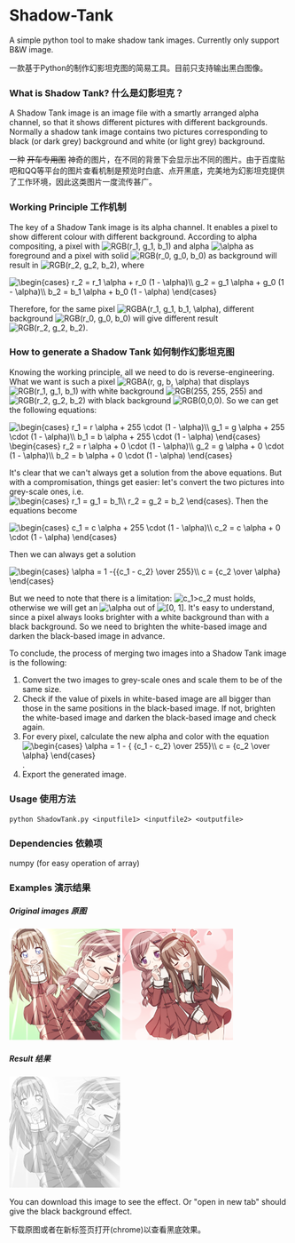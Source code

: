 # Shadow-Tank
A simple python tool to make shadow tank images. Currently only support B&W image.

一款基于Python的制作幻影坦克图的简易工具。目前只支持输出黑白图像。

### What is Shadow Tank? 什么是幻影坦克？

A Shadow Tank image is an image file with a smartly arranged alpha channel, so that it shows different pictures with different backgrounds. Normally a shadow tank image contains two pictures corresponding to black (or dark grey) background and white (or light grey) background.

一种 ~~开车专用图~~ 神奇的图片，在不同的背景下会显示出不同的图片。由于百度贴吧和QQ等平台的图片查看机制是预览时白底、点开黑底，完美地为幻影坦克提供了工作环境，因此这类图片一度流传甚广。

### Working Principle 工作机制

The key of a Shadow Tank image is its alpha channel. It enables a pixel to show different colour with different background. According to alpha compositing, a pixel with <img src="https://latex.codecogs.com/png.latex?\inline&space;RGB(r_1,&space;g_1,&space;b_1)" title="RGB(r_1, g_1, b_1)" /> and alpha <img src="https://latex.codecogs.com/png.latex?\inline&space;\alpha" title="\alpha" /> as foreground and a pixel with solid <img src="https://latex.codecogs.com/png.latex?\inline&space;RGB(r_0,&space;g_0,&space;b_0)" title="RGB(r_0, g_0, b_0)" /> as background will result in <img src="https://latex.codecogs.com/png.latex?\inline&space;RGB(r_2,&space;g_2,&space;b_2)" title="RGB(r_2, g_2, b_2)" />, where

<img src="https://latex.codecogs.com/png.latex?\begin{cases}&space;r_2&space;=&space;r_1&space;\alpha&space;&plus;&space;r_0&space;(1&space;-&space;\alpha)\\&space;g_2&space;=&space;g_1&space;\alpha&space;&plus;&space;g_0&space;(1&space;-&space;\alpha)\\&space;b_2&space;=&space;b_1&space;\alpha&space;&plus;&space;b_0&space;(1&space;-&space;\alpha)&space;\end{cases}" title="\begin{cases} r_2 = r_1 \alpha + r_0 (1 - \alpha)\\ g_2 = g_1 \alpha + g_0 (1 - \alpha)\\ b_2 = b_1 \alpha + b_0 (1 - \alpha) \end{cases}" />

Therefore, for the same pixel <img src="https://latex.codecogs.com/png.latex?\inline&space;RGBA(r_1,&space;g_1,&space;b_1,&space;\alpha)" title="RGBA(r_1, g_1, b_1, \alpha)" />, different background <img src="https://latex.codecogs.com/png.latex?\inline&space;RGB(r_0,&space;g_0,&space;b_0)" title="RGB(r_0, g_0, b_0)" /> will give different result <img src="https://latex.codecogs.com/png.latex?\inline&space;RGB(r_2,&space;g_2,&space;b_2)" title="RGB(r_2, g_2, b_2)" />.

### How to generate a Shadow Tank 如何制作幻影坦克图

Knowing the working principle, all we need to do is reverse-engineering. What we want is such a pixel <img src="https://latex.codecogs.com/png.latex?RGBA(r,&space;g,&space;b,&space;\alpha)" title="RGBA(r, g, b, \alpha)" /> that displays <img src="https://latex.codecogs.com/png.latex?\inline&space;RGB(r_1,&space;g_1,&space;b_1)" title="RGB(r_1, g_1, b_1)" /> with white background <img src="https://latex.codecogs.com/png.latex?\inline&space;RGB(255,&space;255,&space;255)" title="RGB(255, 255, 255)" /> and <img src="https://latex.codecogs.com/png.latex?\inline&space;RGB(r_2,&space;g_2,&space;b_2)" title="RGB(r_2, g_2, b_2)" /> with black background <img src="https://latex.codecogs.com/png.latex?\inline&space;RGB(0,0,0)" title="RGB(0,0,0)" />. So we can get the following equations:

<img src="https://latex.codecogs.com/png.latex?\begin{cases}&space;r_1&space;=&space;r&space;\alpha&space;&plus;&space;255&space;\cdot&space;(1&space;-&space;\alpha)\\&space;g_1&space;=&space;g&space;\alpha&space;&plus;&space;255&space;\cdot&space;(1&space;-&space;\alpha)\\&space;b_1&space;=&space;b&space;\alpha&space;&plus;&space;255&space;\cdot&space;(1&space;-&space;\alpha)&space;\end{cases}&space;\begin{cases}&space;r_2&space;=&space;r&space;\alpha&space;&plus;&space;0&space;\cdot&space;(1&space;-&space;\alpha)\\&space;g_2&space;=&space;g&space;\alpha&space;&plus;&space;0&space;\cdot&space;(1&space;-&space;\alpha)\\&space;b_2&space;=&space;b&space;\alpha&space;&plus;&space;0&space;\cdot&space;(1&space;-&space;\alpha)&space;\end{cases}" title="\begin{cases} r_1 = r \alpha + 255 \cdot (1 - \alpha)\\ g_1 = g \alpha + 255 \cdot (1 - \alpha)\\ b_1 = b \alpha + 255 \cdot (1 - \alpha) \end{cases} \begin{cases} r_2 = r \alpha + 0 \cdot (1 - \alpha)\\ g_2 = g \alpha + 0 \cdot (1 - \alpha)\\ b_2 = b \alpha + 0 \cdot (1 - \alpha) \end{cases}" />

It's clear that we can't always get a solution from the above equations. But with a compromisation, things get easier: let's convert the two pictures into grey-scale ones, i.e. <img src="https://latex.codecogs.com/png.latex?\inline&space;\begin{cases}&space;r_1&space;=&space;g_1&space;=&space;b_1\\&space;r_2&space;=&space;g_2&space;=&space;b_2&space;\end{cases}" title="\begin{cases} r_1 = g_1 = b_1\\ r_2 = g_2 = b_2 \end{cases}" />. Then the equations become

<img src="https://latex.codecogs.com/png.latex?\begin{cases}&space;c_1&space;=&space;c&space;\alpha&space;&plus;&space;255&space;\cdot&space;(1&space;-&space;\alpha)\\&space;c_2&space;=&space;c&space;\alpha&space;&plus;&space;0&space;\cdot&space;(1&space;-&space;\alpha)&space;\end{cases}" title="\begin{cases} c_1 = c \alpha + 255 \cdot (1 - \alpha)\\ c_2 = c \alpha + 0 \cdot (1 - \alpha) \end{cases}" />

Then we can always get a solution

<img src="https://latex.codecogs.com/png.latex?\begin{cases}&space;\alpha&space;=&space;1&space;-{{c_1&space;-&space;c_2}&space;\over&space;255}\\&space;c&space;=&space;{c_2&space;\over&space;\alpha}&space;\end{cases}" title="\begin{cases} \alpha = 1 -{{c_1 - c_2} \over 255}\\ c = {c_2 \over \alpha} \end{cases}" />

But we need to note that there is a limitation: <img src="https://latex.codecogs.com/png.latex?\inline&space;c_1>c_2" title="c_1>c_2" /> must holds, otherwise we will get an <img src="https://latex.codecogs.com/png.latex?\inline&space;\alpha" title="\alpha" /> out of <img src="https://latex.codecogs.com/png.latex?\inline&space;[0,&space;1]" title="[0, 1]" />. It's easy to understand, since a pixel always looks brighter with a white background than with a black background. So we need to brighten the white-based image and darken the black-based image in advance.

To conclude, the process of merging two images into a Shadow Tank image is the following:

1. Convert the two images to grey-scale ones and scale them to be of the same size.
2. Check if the value of pixels in white-based image are all bigger than those in the same positions in the black-based image. If not, brighten the white-based image and darken the black-based image and check again.
3. For every pixel, calculate the new alpha and color with the equation <img src="https://latex.codecogs.com/png.latex?\inline&space;\begin{cases}&space;\alpha&space;=&space;1&space;-&space;{&space;{c_1&space;-&space;c_2}&space;\over&space;255}\\&space;c&space;=&space;{c_2&space;\over&space;\alpha}&space;\end{cases}" title="\begin{cases} \alpha = 1 - { {c_1 - c_2} \over 255}\\ c = {c_2 \over \alpha} \end{cases}" />.
4. Export the generated image.

### Usage 使用方法

`python ShadowTank.py <inputfile1> <inputfile2> <outputfile>`

### Dependencies 依赖项

numpy (for easy operation of array)

### Examples 演示结果

##### Original images 原图

<img src="examples/white.png" style="width:200px;" />
<img src="examples/black.png" style="width:200px;" />

##### Result 结果

<img src="examples/out.png" style="width:200px;background: white" />

You can download this image to see the effect. Or "open in new tab" should give the black background effect.

下载原图或者在新标签页打开(chrome)以查看黑底效果。